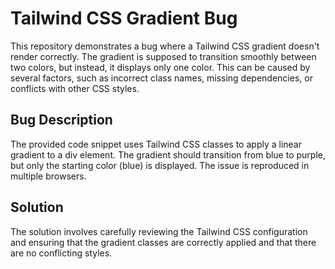 # Tailwind CSS Gradient Bug

This repository demonstrates a bug where a Tailwind CSS gradient doesn't render correctly. The gradient is supposed to transition smoothly between two colors, but instead, it displays only one color. This can be caused by several factors, such as incorrect class names, missing dependencies, or conflicts with other CSS styles.

## Bug Description

The provided code snippet uses Tailwind CSS classes to apply a linear gradient to a div element. The gradient should transition from blue to purple, but only the starting color (blue) is displayed.  The issue is reproduced in multiple browsers.

## Solution

The solution involves carefully reviewing the Tailwind CSS configuration and ensuring that the gradient classes are correctly applied and that there are no conflicting styles.